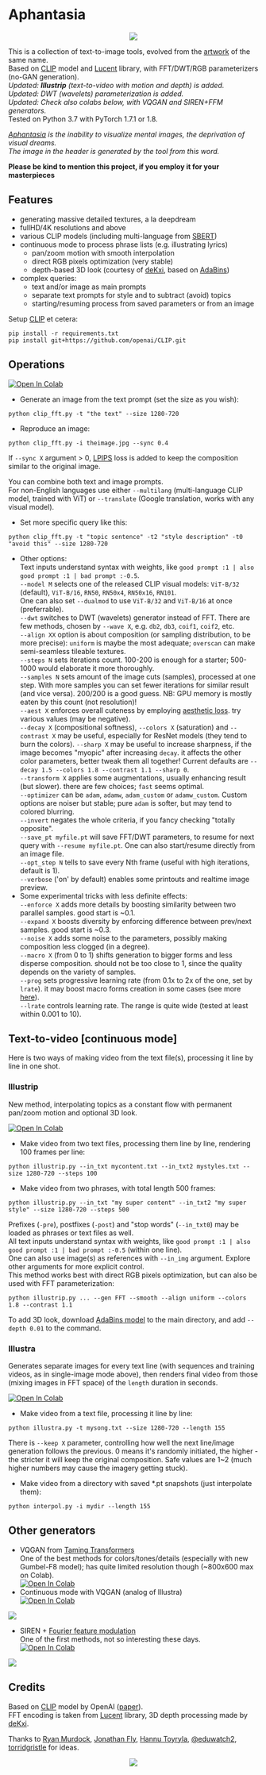 # Aphantasia

<p align='center'><img src='_out/Aphantasia4.jpg' /></p>

This is a collection of text-to-image tools, evolved from the [artwork] of the same name.   
Based on [CLIP] model and [Lucent] library, with FFT/DWT/RGB parameterizers (no-GAN generation).  
*Updated: **Illustrip** (text-to-video with motion and depth) is added.*  
*Updated: DWT (wavelets) parameterization is added.*  
*Updated: Check also colabs below, with VQGAN and SIREN+FFM generators.*  
Tested on Python 3.7 with PyTorch 1.7.1 or 1.8.

*[Aphantasia] is the inability to visualize mental images, the deprivation of visual dreams.  
The image in the header is generated by the tool from this word.*

**Please be kind to mention this project, if you employ it for your masterpieces**

## Features
* generating massive detailed textures, a la deepdream
* fullHD/4K resolutions and above
* various CLIP models (including multi-language from [SBERT])
* continuous mode to process phrase lists (e.g. illustrating lyrics)
	* pan/zoom motion with smooth interpolation
	* direct RGB pixels optimization (very stable)
	* depth-based 3D look (courtesy of [deKxi], based on [AdaBins])
* complex queries:
	* text and/or image as main prompts
	* separate text prompts for style and to subtract (avoid) topics
	* starting/resuming process from saved parameters or from an image

Setup [CLIP] et cetera:
```
pip install -r requirements.txt
pip install git+https://github.com/openai/CLIP.git
```

## Operations

[![Open In Colab](https://colab.research.google.com/assets/colab-badge.svg)](https://colab.research.google.com/github/eps696/aphantasia/blob/master/Aphantasia.ipynb)

* Generate an image from the text prompt (set the size as you wish):
```
python clip_fft.py -t "the text" --size 1280-720
```
* Reproduce an image:
```
python clip_fft.py -i theimage.jpg --sync 0.4
```
If `--sync X` argument > 0, [LPIPS] loss is added to keep the composition similar to the original image. 

You can combine both text and image prompts.  
For non-English languages use either `--multilang` (multi-language CLIP model, trained with ViT) or `--translate` (Google translation, works with any visual model). 

* Set more specific query like this:
```
python clip_fft.py -t "topic sentence" -t2 "style description" -t0 "avoid this" --size 1280-720 
```
* Other options:  
Text inputs understand syntax with weights, like `good prompt :1 | also good prompt :1 | bad prompt :-0.5`.  
`--model M` selects one of the released CLIP visual models: `ViT-B/32` (default), `ViT-B/16`, `RN50`, `RN50x4`, `RN50x16`, `RN101`.  
One can also set `--dualmod` to use `ViT-B/32` and `ViT-B/16` at once (preferrable).  
`--dwt` switches to DWT (wavelets) generator instead of FFT. There are few methods, chosen by `--wave X`, e.g. `db2`, `db3`, `coif1`, `coif2`, etc.  
`--align XX` option is about composition (or sampling distribution, to be more precise): `uniform` is maybe the most adequate; `overscan` can make semi-seamless tileable textures.  
`--steps N` sets iterations count. 100-200 is enough for a starter; 500-1000 would elaborate it more thoroughly.  
`--samples N` sets amount of the image cuts (samples), processed at one step. With more samples you can set fewer iterations for similar result (and vice versa). 200/200 is a good guess. NB: GPU memory is mostly eaten by this count (not resolution)!  
`--aest X` enforces overall cuteness by employing [aesthetic loss](https://github.com/LAION-AI/aesthetic-predictor). try various values (may be negative).  
`--decay X` (compositional softness), `--colors X` (saturation) and `--contrast X` may be useful, especially for ResNet models (they tend to burn the colors). 
`--sharp X` may be useful to increase sharpness, if the image becomes "myopic" after increasing `decay`. it affects the other color parameters, better tweak them all together! 
Current defaults are `--decay 1.5 --colors 1.8 --contrast 1.1 --sharp 0`.  
`--transform X` applies some augmentations, usually enhancing result (but slower). there are few choices; `fast` seems optimal.  
`--optimizer` can be `adam`, `adamw`, `adam_custom` or `adamw_custom`. Custom options are noiser but stable; pure `adam` is softer, but may tend to colored blurring.  
`--invert` negates the whole criteria, if you fancy checking "totally opposite".  
`--save_pt myfile.pt` will save FFT/DWT parameters, to resume for next query with `--resume myfile.pt`. One can also start/resume directly from an image file.  
`--opt_step N` tells to save every Nth frame (useful with high iterations, default is 1).  
`--verbose` ('on' by default) enables some printouts and realtime image preview.  
* Some experimental tricks with less definite effects:  
`--enforce X` adds more details by boosting similarity between two parallel samples. good start is ~0.1.  
`--expand X` boosts diversity by enforcing difference between prev/next samples. good start is ~0.3.  
`--noise X` adds some noise to the parameters, possibly making composition less clogged (in a degree).  
`--macro X` (from 0 to 1) shifts generation to bigger forms and less disperse composition. should not be too close to 1, since the quality depends on the variety of samples.  
`--prog` sets progressive learning rate (from 0.1x to 2x of the one, set by `lrate`). it may boost macro forms creation in some cases (see more [here](https://github.com/eps696/aphantasia/issues/2)).  
`--lrate` controls learning rate. The range is quite wide (tested at least within 0.001 to 10).  

## Text-to-video [continuous mode]

Here is two ways of making video from the text file(s), processing it line by line in one shot.

### Illustrip

New method, interpolating topics as a constant flow with permanent pan/zoom motion and optional 3D look.  

[![Open In Colab](https://colab.research.google.com/assets/colab-badge.svg)](https://colab.research.google.com/github/eps696/aphantasia/blob/master/IllusTrip3D.ipynb)

* Make video from two text files, processing them line by line, rendering 100 frames per line:
```
python illustrip.py --in_txt mycontent.txt --in_txt2 mystyles.txt --size 1280-720 --steps 100
```
* Make video from two phrases, with total length 500 frames:
```
python illustrip.py --in_txt "my super content" --in_txt2 "my super style" --size 1280-720 --steps 500
```
Prefixes (`-pre`), postfixes (`-post`) and "stop words" (`--in_txt0`) may be loaded as phrases or text files as well.  
All text inputs understand syntax with weights, like `good prompt :1 | also good prompt :1 | bad prompt :-0.5` (within one line).  
One can also use image(s) as references with `--in_img` argument. Explore other arguments for more explicit control.  
This method works best with direct RGB pixels optimization, but can also be used with FFT parameterization:
```
python illustrip.py ... --gen FFT --smooth --align uniform --colors 1.8 --contrast 1.1
```

To add 3D look, download [AdaBins model] to the main directory, and add `--depth 0.01` to the command.

### Illustra 

Generates separate images for every text line (with sequences and training videos, as in single-image mode above), then renders final video from those (mixing images in FFT space) of the `length` duration in seconds.  

[![Open In Colab](https://colab.research.google.com/assets/colab-badge.svg)](https://colab.research.google.com/github/eps696/aphantasia/blob/master/Illustra.ipynb)

* Make video from a text file, processing it line by line:
```
python illustra.py -t mysong.txt --size 1280-720 --length 155
```
There is `--keep X` parameter, controlling how well the next line/image generation follows the previous. 0 means it's randomly initiated, the higher - the stricter it will keep the original composition. Safe values are 1~2 (much higher numbers may cause the imagery getting stuck). 

* Make video from a directory with saved *.pt snapshots (just interpolate them):
```
python interpol.py -i mydir --length 155
```

## Other generators

* VQGAN from [Taming Transformers](https://github.com/CompVis/taming-transformers)  
One of the best methods for colors/tones/details (especially with new Gumbel-F8 model); has quite limited resolution though (~800x600 max on Colab).  
[![Open In Colab](https://colab.research.google.com/assets/colab-badge.svg)](https://colab.research.google.com/github/eps696/aphantasia/blob/master/CLIP_VQGAN.ipynb) 
* Continuous mode with VQGAN (analog of Illustra)  
[![Open In Colab](https://colab.research.google.com/assets/colab-badge.svg)](https://colab.research.google.com/drive/1H7vHyS6mRU7gW59lfi2Qa6M-RXKIJ8Si)
<p><img src='_out/some_cute_image-VQGAN.jpg' /></p>

* SIREN + [Fourier feature modulation](https://github.com/tancik/fourier-feature-networks)  
One of the first methods, not so interesting these days.  
[![Open In Colab](https://colab.research.google.com/assets/colab-badge.svg)](https://colab.research.google.com/drive/1L14q4To5rMK8q2E6whOibQBnPnVbRJ_7)  
<p><img src='_out/some_cute_image-SIREN.jpg' /></p>

## Credits

Based on [CLIP] model by OpenAI ([paper]).  
FFT encoding is taken from [Lucent] library, 3D depth processing made by [deKxi].

Thanks to [Ryan Murdock], [Jonathan Fly], [Hannu Toyryla], [@eduwatch2], [torridgristle] for ideas.

<p align='center'><img src='_out/some_cute_image-FFT.jpg' /></p>

[artwork]: <https://computervisionart.com/pieces2021/aphantasia>
[Aphantasia]: <https://en.wikipedia.org/wiki/Aphantasia>
[CLIP]: <https://openai.com/blog/clip>
[SBERT]: <https://sbert.net>
[Lucent]: <https://github.com/greentfrapp/lucent>
[AdaBins]: <https://github.com/shariqfarooq123/AdaBins>
[AdaBins model]: <https://drive.google.com/file/d/1lvyZZbC9NLcS8a__YPcUP7rDiIpbRpoF>
[LPIPS]: <https://github.com/richzhang/PerceptualSimilarity>
[Taming Transformers]: <https://github.com/CompVis/taming-transformers>
[Ryan Murdock]: <https://twitter.com/advadnoun>
[Jonathan Fly]: <https://twitter.com/jonathanfly>
[Hannu Toyryla]: <https://twitter.com/htoyryla>
[@eduwatch2]: <https://twitter.com/eduwatch2>
[torridgristle]: <https://github.com/torridgristle>
[deKxi]: <https://twitter.com/deKxi>
[paper]: <https://arxiv.org/abs/2103.00020>
